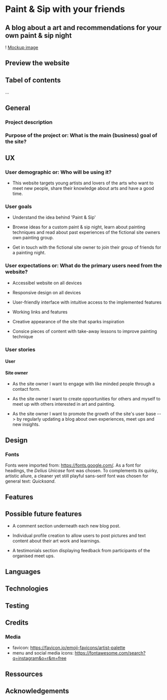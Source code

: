 # Paint & Sip with your friends
## A blog about a art and recommendations for your own paint & sip night

! [Mockup image]()

## Preview the website 

## Tabel of contents 

...

## General 

### Project description 

### Purpose of the project or: What is the main (business) goal of the site? 

## UX 

### User demographic or: Who will be using it? 

+ This website targets young artists and lovers of the arts who want to meet new people, share their knowledge about arts and have a good time. 

### User goals 

+ Understand the idea behind 'Paint & Sip'

+ Browse ideas for a custom paint & sip night, learn about painting techniques and read about past experiences of the fictional site owners own painting group. 

+ Get in touch with the fictional site owner to join their group of friends for a painting night. 

### User expectations or: What do the primary users need from the website?  

+ Accessibel website on all devices 

+ Responsive design on all devices 

+ User-friendly interface with intuitive access to the implemented features 

+ Working links and features 

+ Creative appearance of the site that sparks inspiration 

+ Consice pieces of content with take-away lessons to improve painting technique 

### User stories 

#### User 

#### Site owner 

+ As the site owner I want to engage with like minded people through a contact form. 

+ As the site owner I want to create opportunities for others and myself to meet up with others interested in art and painting. 

+ As the site owner I want to promote the growth of the site's user base --> by regularly updating a blog about own experiences, meet ups and new insights. 

## Design 

### Fonts

Fonts were imported from: https://fonts.google.com/. As a font for headings, the _Delius Unicase_ font was chosen. To complements its quirky, artistic allure, a cleaner yet still playful sans-serif font was chosen for general text: _Quicksand_.

## Features 

## Possible future features 

+ A comment section underneath each new blog post. 

+ Individual profile creation to allow users to post pictures and text content about their art work and learnings. 

+ A testimonials section displaying feedback from participants of the organised meet ups. 

## Languages 

## Technologies 

## Testing 

## Credits

### Media

+ favicon: https://favicon.io/emoji-favicons/artist-palette <br/>
+ menu and social media icons: https://fontawesome.com/search?q=instagram&o=r&m=free <br/>

## Ressources 

## Acknowledgements 